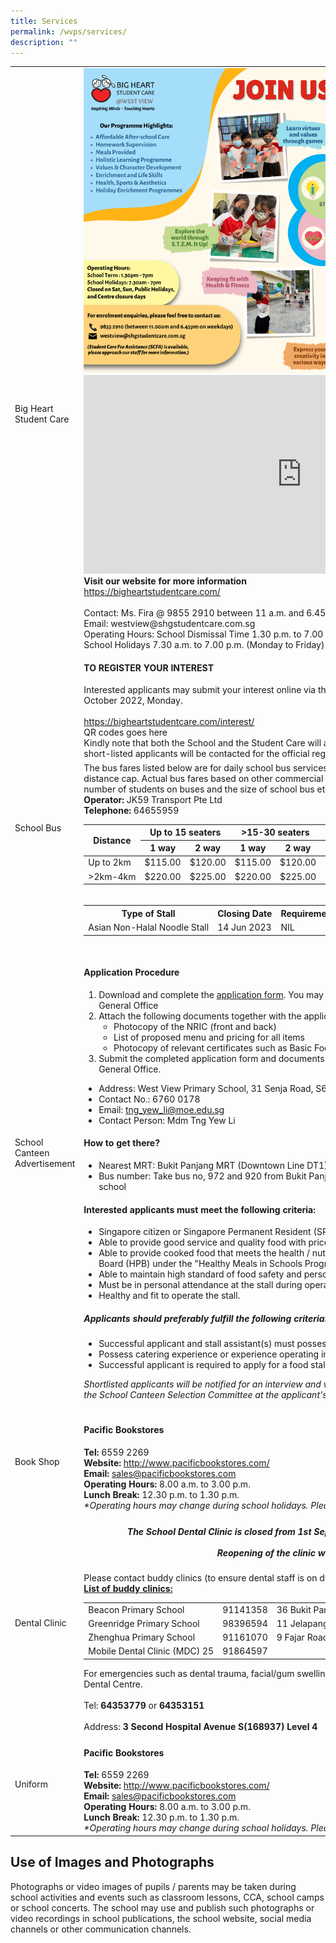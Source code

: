 ```yaml
---
title: Services
permalink: /wvps/services/
description: ""
---
```

<table>
  <tbody>
    <tr>
      <td>Big Heart Student Care</td>
      <td>
      <img alt="Big Hear Student Care Poster" src="/images/West%20View%20SCC%20Info.png"><br>
      <iframe width="560" height="315" src="https://www.youtube.com/embed/Do4hSWR8s4o" title="YouTube video player" frameborder="0" allow="accelerometer; autoplay; clipboard-write; encrypted-media; gyroscope; picture-in-picture" allowfullscreen="" style="margin: 0px; outline: 0px; padding: 0px; width: 698px; height: 318px;"></iframe><br>
      <strong>Visit our website for more information</strong><br>
      <a target="_blank" href="https://bigheartstudentcare.com/">https://bigheartstudentcare.com/</a><br><br>
      Contact: Ms. Fira @ 9855 2910 between 11 a.m. and 6.45 p.m. (Weekdays)<br>
      Email: westview@shgstudentcare.com.sg<br>
      Operating Hours: School Dismissal Time 1.30 p.m. to 7.00 p.m. (Monday to Friday)<br>
      School Holidays 7.30 a.m. to 7.00 p.m.  (Monday to Friday)
      <br>
      <h4>TO REGISTER YOUR INTEREST</h4>
      Interested applicants may submit your interest online via the URL online link or QR Code below by 31 October 2022, Monday.<br><br>
      <a target="_blank" href="https://bigheartstudentcare.com/interest/">https://bigheartstudentcare.com/interest/</a><br>
      QR codes goes here<br>
      Kindly note that both the School and the Student Care will assess the eligibility of the application and only short-listed applicants will be contacted for the official registration.
      </td>
    </tr>
    <tr>
      <td>School Bus</td>
      <td>The bus fares listed below are for daily school bus services by
       distance and the maximum fares for each distance cap. 
       Actual bus fares based on other commercial considerations such as the
       distance, route, number of students on buses and the size of school bus
       etc.<br>
       <strong>Operator:</strong> JK59 Transport Pte Ltd<br>
       <strong>Telephone:</strong> 64655959<br>
       <!--The codes for the fares table starts here-->
       <table>
<thead>
  <tr>
    <th rowspan="2">Distance</th>
    <th colspan="2">Up to 15 seaters</th>
    <th colspan="2">&gt;15-30 seaters</th>
    <th colspan="2">&gt;30 seaters</th>
  </tr>
  <tr>
    <th>1 way</th>
    <th>2 way</th>
    <th>1 way</th>
    <th>2 way</th>
    <th>1 way</th>
    <th>2 way</th>
  </tr>
</thead>
<tbody>
  <tr>
    <td>Up to 2km</td>
    <td>$115.00</td>
    <td>$120.00</td>
    <td>$115.00</td>
    <td>$120.00</td>
    <td>$115.00</td>
    <td>$120.00</td>
  </tr>
  <tr>
    <td>&gt;2km-4km</td>
    <td>$220.00</td>
    <td>$225.00</td>
    <td>$220.00</td>
    <td>$225.00</td>
    <td>$220.00</td>
    <td>$225.00</td>
  </tr>
</tbody>
</table>
       <!--The codes for the fares table ends here-->
       </td>
    </tr>
    <tr>
      <td>School Canteen Advertisement</td>
      <td>
      <table> <!--Stalls table starts here-->
		<tbody>
	      <tr>
		    <th>Type of Stall</th>
		    <th>Closing Date</th>
		    <th>Requirements</th>
	      </tr>
	      <tr>
		    <td>Asian Non-Halal Noodle Stall</td>
		    <td>14 Jun 2023</td>
		    <td>NIL</td>
	</tr> 
		</tbody>
	</table><!--Stalls table ends here--><br>
	<h4>Application Procedure</h4>
	<ol>
		<li>Download and complete the <a href="/files/Services/app_form_for_canteen_stall.pdf">application form</a>. You may also request for a hardcopy from the School's General Office</li>
		<li>Attach the following documents together with the application form:
			<ul>
			<li>Photocopy of the NRIC (front and back)</li>
			<li>List of proposed menu and pricing for all items</li>
			<li>Photocopy of relevant certificates such as Basic Food Hygiene Course, etc.</li>
			</ul>
		</li>
		<li>Submit the completed application form and documents by closing date via email <strong>OR</strong> to the School's General Office.</li>
	</ol>
	<ul>
		<li>Address: West View Primary School, 31 Senja Road, S677742</li>
		<li>Contact No.: 6760 0178</li>
		<li>Email: <a href="mailto: tng_yew_li@moe.edu.sg">tng_yew_li@moe.edu.sg</a></li>
		<li>Contact Person: Mdm Tng Yew Li</li>
	</ul>
	<h4>How to get there?</h4>
	<ul>
		<li>Nearest MRT: Bukit Panjang MRT (Downtown Line DT1)</li>
		<li>Bus number: Take bus no, 972 and 920 from Bukit Panjang interchange and alight in front of the school</li>
	</ul>
	<h4>Interested applicants must meet the following criteria:</h4>
	<ul>
		<li>Singapore citizen or Singapore Permanent Resident (SPR) for stallholder and stall assistant.</li>
		<li>Able to provide good service and quality food with prices determined in consultation with the school.</li>
		<li>Able to provide cooked food that meets the health / nutritional standards set by the Health Promotion Board (HPB) under the "Healthy Meals in Schools Programme (HMSP)" guidelines (see <a target="_blank" href="https://www.hpb.gov.sg/schools/school-programmes/healthy-meals-in-schools-programme">link</a>)</li>
		<li>Able to maintain high standard of food safety and personal hygiene.</li>
		<li>Must be in personal attendance at the stall during operating hours.</li>
		<li>Healthy and fit to operate the stall.</li>
		</ul>
	<h5>Applicants should preferably fulfill the following criteria:</h5>
	<ul>
		<li>Successful applicant and stall assistant(s) must possess the WSQ Basic Food Hygiene Certificate.</li>
		<li>Possess catering experience or experience operating in a school environment.</li>
		<li>Successful applicant is required to apply for a food stall license from Singapore Food Agency (SFA).</li>
	</ul>
	<p>
		<em>Shortlisted applicants will be notified for an interview and will be required to provide food sampling for the School Canteen Selection Committee at the applicant's own expense.</em>
	</p>
	</td>
    </tr>
    <tr>
      <td>Book Shop</td>
      <td>
      <h4>Pacific Bookstores</h4>
      <strong>Tel:</strong> 6559 2269<br>
      <strong>Website:</strong> <a target="_blank" href="http://www.pacificbookstores.com/">http://www.pacificbookstores.com/</a><br>
      <strong>Email:</strong> <a href="mailto:sales@pacificbookstores.com">sales@pacificbookstores.com</a><br>
      <strong>Operating Hours:</strong> 8.00 a.m. to 3.00 p.m.<br>
      <strong>Lunch Break:</strong> 12.30 p.m. to 1.30 p.m.<br>
      <em>*Operating hours may change during school holidays. Please call our School to check</em>
      </td>
    </tr>
    <tr>
      <td>Dental Clinic</td>
      <td>
      <h5 style="text-align: center;">The School Dental Clinic is closed from 1st September 2022 to Mid-August 2023<br><br>
<em>Reopening of the clinic will be informed</em></h5>
Please contact buddy clinics (to ensure dental staff is on duty) at nearby schools for dental treatment.
<u><strong>List of buddy clinics:</strong></u>
<table>
<tbody>
  <tr>
    <td>Beacon Primary School</td>
    <td>91141358</td>
    <td>36 Bukit Panjang Ring Road S(679944)</td>
  </tr>
  <tr>
    <td>Greenridge Primary School</td>
    <td>98396594</td>
    <td>11 Jelapang Road S(677744)</td>
  </tr>
  <tr>
    <td>Zhenghua Primary School</td>
    <td>91161070</td>
    <td>9 Fajar Road S(679002)</td>
  </tr>
  <tr>
    <td>Mobile Dental Clinic (MDC) 25</td>
    <td>91864597</td>
    <td></td>
  </tr>
</tbody>
</table>
For emergencies such as dental trauma, facial/gum swellings or toothaches, please contact: HPB, School Dental Centre. 
<br><br>
Tel: <strong>64353779</strong> or <strong>64353151</strong>
<br><br>
Address: <strong>3 Second Hospital Avenue S(168937) Level 4</strong>
      </td>
    </tr>
    <tr>
      <td>Uniform</td>
      <td>
      <h4>Pacific Bookstores</h4>
      <strong>Tel:</strong> 6559 2269<br>
      <strong>Website:</strong> <a target="_blank" href="http://www.pacificbookstores.com/">http://www.pacificbookstores.com/</a><br>
      <strong>Email:</strong> <a href="mailto:sales@pacificbookstores.com">sales@pacificbookstores.com</a><br>
      <strong>Operating Hours:</strong> 8.00 a.m. to 3.00 p.m.<br>
      <strong>Lunch Break:</strong> 12.30 p.m. to 1.30 p.m.<br>
      <em>*Operating hours may change during school holidays. Please call our School to check</em>
      </td>
    </tr>
  </tbody>
</table>


Use of Images and Photographs
-----------------------------

Photographs or video images of pupils / parents may be taken during school activities and events such as classroom lessons, CCA, school camps or school concerts. The school may use and publish such photographs or video recordings in school publications, the school website, social media channels or other communication channels.